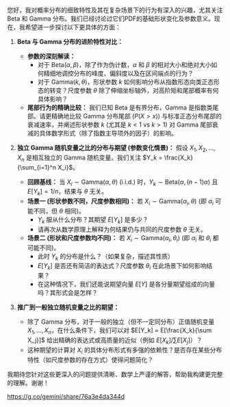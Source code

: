 

您好，我对概率分布的细致特性及其在复杂场景下的行为有深入的兴趣，尤其关注 Beta 和 Gamma 分布。我们已经讨论过它们PDF的基础形状变化及参数意义。现在，我希望进一步探讨以下更具体的方面：

1.  **Beta 与 Gamma 分布的进阶特性对比：**
    *   **参数的深刻解读：**
        *   对于 Beta($\alpha, \beta$)，除了作为伪计数，$\alpha$ 和 $\beta$ 的相对大小和绝对大小如何精细地调控分布的峰度、偏斜度以及在区间端点的行为？
        *   对于 Gamma($k, \theta$)，形状参数 $k$ 如何影响分布从指数形态向类正态形态的转变？尺度参数 $\theta$ 除了伸缩坐标轴外，对高阶矩和尾部概率有何具体影响？
    *   **尾部行为的精确比较：** 我们已知 Beta 是有界分布，Gamma 是指数类尾部。请更精确地比较 Gamma 分布尾部 ($P(X>x)$) 与标准正态分布尾部的衰减速率，并阐述形状参数 $k$ (尤其是 $k<1$ vs $k>1$) 对 Gamma 尾部衰减的具体数学形式（除了指数主导项外的因子）的影响。

2.  **独立 Gamma 随机变量之比的分布与期望 (参数变化情景)：**
    假设 $X_1, X_2, \ldots, X_n$ 是相互独立的 Gamma 随机变量。我们关注 $Y_k = \frac{X_k}{\sum_{i=1}^n X_i}$。
    *   **回顾基线：** 当 $X_i \sim \text{Gamma}(\alpha, \theta)$ (i.i.d.) 时，$Y_k \sim \text{Beta}(\alpha, (n-1)\alpha)$ 且 $E[Y_k] = 1/n$，结果与 $\theta$ 无关。
    *   **场景一 (形状参数不同，尺度参数相同)：** 若 $X_i \sim \text{Gamma}(\alpha_i, \theta)$ (即 $\alpha_i$ 可能不同，但 $\theta$ 相同)。
        *   $Y_k$ 服从什么分布？其期望 $E[Y_k]$ 是多少？
        *   请再次从数学原理上解释为何结果仍与共同的尺度参数 $\theta$ 无关。
    *   **场景二 (形状和尺度参数均不同)：** 若 $X_i \sim \text{Gamma}(\alpha_i, \theta_i)$ (即 $\alpha_i$ 和 $\theta_i$ 都可能不同)。
        *   此时 $Y_k$ 的分布是什么？（如果复杂，描述其性质）
        *   $E[Y_k]$ 是否还有简洁的表达式？尺度参数 $\theta_i$ 在此场景下如何影响结果？
        *   在这种情况下，我们还能说期望向量 $E[Y]$ 是各分量期望组成的向量吗？其形式会是怎样？

3.  **推广到一般独立随机变量之比的期望：**
    *   除了 Gamma 分布，对于一般的独立（但不一定同分布）正值随机变量 $X_1, \ldots, X_n$，在什么条件下，我们可以对 $E[Y_k] = E[\frac{X_k}{\sum X_j}]$ 给出精确的表达式或高质量的近似（例如 $E[X_k]/\sum E[X_j]$）？
    *   这种期望的计算对 $X_i$ 的具体分布形式有多强的依赖性？是否存在某些分布特性（如尺度参数的存在方式）使得问题简化？

我期待您针对这些更深入的问题提供清晰、数学上严谨的解答，帮助我构建更完整的理解。谢谢！


https://g.co/gemini/share/76a3e4da344d